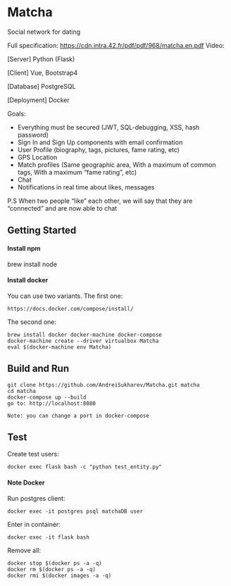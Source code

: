 # Matcha
Social network for dating

Full specification: https://cdn.intra.42.fr/pdf/pdf/968/matcha.en.pdf
Video: 

[Server] Python (Flask)

[Client] Vue, Bootstrap4

[Database] PostgreSQL

[Deployment] Docker

Goals:

- Everything must be secured (JWT, SQL-debugging, XSS, hash password)
- Sign In and Sign Up components with email confirmation
- User Profile (biography, tags, pictures, fame rating, etc)
- GPS Location
- Match profiles (Same geographic area, With a maximum of common tags, With a maximum “fame rating”, etc)
- Chat
- Notifications in real time about likes, messages

P.S  When two people “like” each other, we will say that they are “connected” and are now able to chat
## Getting Started

#### Install npm
brew install node

#### Install docker

You can use two variants.
The first one:
```
https://docs.docker.com/compose/install/
```
The second one:
```
brew install docker docker-machine docker-compose
docker-machine create --driver virtualbox Matcha
eval $(docker-machine env Matcha)
```

## Build and Run

```
git clone https://github.com/AndreiSukharev/Matcha.git matcha
cd matcha
docker-compose up --build
go to: http://localhost:8080

Note: you can change a port in docker-compose
```

## Test

Create test users:
```
docker exec flask bash -c "python test_entity.py"
```

#### Note Docker

Run postgres client:

```
docker exec -it postgres psql matchaDB user
```
Enter in container:
```
docker exec -it flask bash
```
Remove all:
```
docker stop $(docker ps -a -q)
docker rm $(docker ps -a -q)
docker rmi $(docker images -a -q)
```
